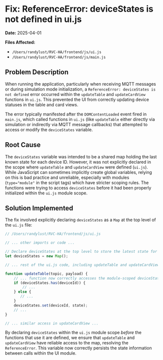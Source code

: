 # Fix: ReferenceError: deviceStates is not defined in ui.js

**Date:** 2025-04-01

**Files Affected:**
*   `/Users/randylust/RVC-HA/frontend/js/ui.js`
*   `/Users/randylust/RVC-HA/frontend/js/main.js`

## Problem Description

When running the application, particularly when receiving MQTT messages or during simulation mode initialization, a `ReferenceError: deviceStates is not defined` error occurred within the `updateTable` and `updateCardView` functions in `ui.js`. This prevented the UI from correctly updating device statuses in the table and card views.

The error typically manifested after the `DOMContentLoaded` event fired in `main.js`, which called functions in `ui.js` (like `updateTable` either directly via simulation or indirectly via MQTT message callbacks) that attempted to access or modify the `deviceStates` variable.

## Root Cause

The `deviceStates` variable was intended to be a shared map holding the last known state for each device ID. However, it was not explicitly declared in the scope where `updateTable` and `updateCardView` were defined (`ui.js`). While JavaScript can sometimes implicitly create global variables, relying on this is bad practice and unreliable, especially with modules (`type="module"` in the script tags) which have stricter scoping rules. The functions were trying to access `deviceStates` before it had been properly initialized within the `ui.js` module scope.

## Solution Implemented

The fix involved explicitly declaring `deviceStates` as a `Map` at the top level of the `ui.js` file:

```javascript
// /Users/randylust/RVC-HA/frontend/js/ui.js

// ... other imports or code ...

// Declare deviceStates at the top level to store the latest state for each device
let deviceStates = new Map();

// ... rest of the ui.js code, including updateTable and updateCardView ...

function updateTable(topic, payload) {
    // ... function now correctly accesses the module-scoped deviceStates map ...
    if (deviceStates.has(deviceId)) {
        // ...
    } else {
       // ...
    }
    deviceStates.set(deviceId, state);
    // ...
}

// ... similar access in updateCardView ...
```

By declaring `deviceStates` within the `ui.js` module scope *before* the functions that use it are defined, we ensure that `updateTable` and `updateCardView` have reliable access to the map, resolving the `ReferenceError`. This variable now correctly persists the state information between calls within the UI module.
